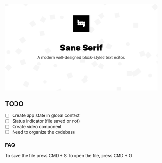 ![](https://github.com/luvpack/sansserif/blob/dev/resources/preview.png)

## TODO

- [ ] Create app state in global context
- [ ] Status indicator (file saved or not)
- [ ] Create video component
- [ ] Need to organize the codebase

### FAQ
To save the file press CMD + S
To open the file, press CMD + O
